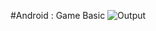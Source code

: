 #Android : Game Basic
![Output](https://raw.githubusercontent.com/mohit008/Bitmap-and-Canvas/master/res/drawable/canvas.png "") 